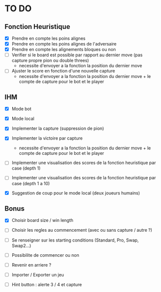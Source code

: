 # TO DO 

## Fonction Heuristique

- [X] Prendre en compte les poins alignes
- [X] Prendre en compte les poins alignes de l'adversaire
- [X] Prendre en compte les alignements bloques ou non
- [ ] Verifier si le board est possible par rapport au dernier move (pas capture propre pion ou double threes)
  - necessite d'envoyer a la fonction la position du dernier move
- [ ] Ajuster le score en fonction d'une nouvelle capture
  - necessite d'envoyer a la fonction la position du dernier move + le compte de capture pour le bot et le player
 
## IHM

- [X] Mode bot
- [X] Mode local
- [X] Implementer la capture (suppression de pion)
- [X] Implementer la victoire par capture
  - necessite d'envoyer a la fonction la position du dernier move + le compte de capture pour le bot et le player
- [ ] Implementer une visualisation des scores de la fonction heuristique par case (depth 1)
- [ ] Implementer une visualisation des scores de la fonction heuristique par case (depth 1 a 10)
- [X] Suggestion de coup pour le mode local (deux joueurs humains)


## Bonus

- [X] Choisir board size / win length
- [ ] Choisir les regles au commencement (avec ou sans capture / autre ?)
- [ ] Se renseigner sur les starting conditions (Standard, Pro, Swap, Swap2...)
- [ ] Possibilite de commencer ou non
- [ ] Revenir en arriere ?
- [ ] Importer / Exporter un jeu
- [ ] Hint button : alerte  3 / 4 et capture

